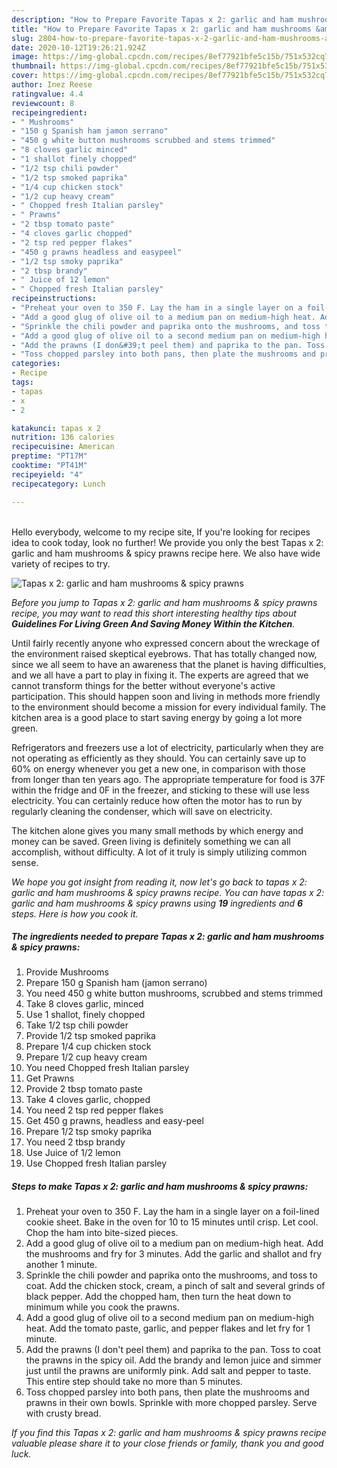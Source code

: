 ```yaml
---
description: "How to Prepare Favorite Tapas x 2: garlic and ham mushrooms &amp;amp; spicy prawns"
title: "How to Prepare Favorite Tapas x 2: garlic and ham mushrooms &amp;amp; spicy prawns"
slug: 2804-how-to-prepare-favorite-tapas-x-2-garlic-and-ham-mushrooms-and-amp-spicy-prawns
date: 2020-10-12T19:26:21.924Z
image: https://img-global.cpcdn.com/recipes/8ef77921bfe5c15b/751x532cq70/tapas-x-2-garlic-and-ham-mushrooms-spicy-prawns-recipe-main-photo.jpg
thumbnail: https://img-global.cpcdn.com/recipes/8ef77921bfe5c15b/751x532cq70/tapas-x-2-garlic-and-ham-mushrooms-spicy-prawns-recipe-main-photo.jpg
cover: https://img-global.cpcdn.com/recipes/8ef77921bfe5c15b/751x532cq70/tapas-x-2-garlic-and-ham-mushrooms-spicy-prawns-recipe-main-photo.jpg
author: Inez Reese
ratingvalue: 4.4
reviewcount: 8
recipeingredient:
- " Mushrooms"
- "150 g Spanish ham jamon serrano"
- "450 g white button mushrooms scrubbed and stems trimmed"
- "8 cloves garlic minced"
- "1 shallot finely chopped"
- "1/2 tsp chili powder"
- "1/2 tsp smoked paprika"
- "1/4 cup chicken stock"
- "1/2 cup heavy cream"
- " Chopped fresh Italian parsley"
- " Prawns"
- "2 tbsp tomato paste"
- "4 cloves garlic chopped"
- "2 tsp red pepper flakes"
- "450 g prawns headless and easypeel"
- "1/2 tsp smoky paprika"
- "2 tbsp brandy"
- " Juice of 12 lemon"
- " Chopped fresh Italian parsley"
recipeinstructions:
- "Preheat your oven to 350 F. Lay the ham in a single layer on a foil-lined cookie sheet. Bake in the oven for 10 to 15 minutes until crisp. Let cool. Chop the ham into bite-sized pieces."
- "Add a good glug of olive oil to a medium pan on medium-high heat. Add the mushrooms and fry for 3 minutes. Add the garlic and shallot and fry another 1 minute."
- "Sprinkle the chili powder and paprika onto the mushrooms, and toss to coat. Add the chicken stock, cream, a pinch of salt and several grinds of black pepper. Add the chopped ham, then turn the heat down to minimum while you cook the prawns."
- "Add a good glug of olive oil to a second medium pan on medium-high heat. Add the tomato paste, garlic, and pepper flakes and let fry for 1 minute."
- "Add the prawns (I don&#39;t peel them) and paprika to the pan. Toss to coat the prawns in the spicy oil. Add the brandy and lemon juice and simmer just until the prawns are uniformly pink. Add salt and pepper to taste. This entire step should take no more than 5 minutes."
- "Toss chopped parsley into both pans, then plate the mushrooms and prawns in their own bowls. Sprinkle with more chopped parsley. Serve with crusty bread."
categories:
- Recipe
tags:
- tapas
- x
- 2

katakunci: tapas x 2 
nutrition: 136 calories
recipecuisine: American
preptime: "PT17M"
cooktime: "PT41M"
recipeyield: "4"
recipecategory: Lunch

---
```

<br>
Hello everybody, welcome to my recipe site, If you're looking for recipes idea to cook today, look no further! We provide you only the best Tapas x 2: garlic and ham mushrooms &amp; spicy prawns recipe here. We also have wide variety of recipes to try.
<br>


![Tapas x 2: garlic and ham mushrooms &amp; spicy prawns](https://img-global.cpcdn.com/recipes/8ef77921bfe5c15b/751x532cq70/tapas-x-2-garlic-and-ham-mushrooms-spicy-prawns-recipe-main-photo.jpg)

<i>Before you jump to Tapas x 2: garlic and ham mushrooms &amp; spicy prawns recipe, you may want to read this short interesting healthy tips about 
<strong>Guidelines For Living Green And Saving Money Within the Kitchen</strong>.</i>
</br>

Until fairly recently anyone who expressed concern about the wreckage of the environment raised skeptical eyebrows. That has totally changed now, since we all seem to have an awareness that the planet is having difficulties, and we all have a part to play in fixing it. The experts are agreed that we cannot transform things for the better without everyone's active participation. This should happen soon and living in methods more friendly to the environment should become a mission for every individual family. The kitchen area is a good place to start saving energy by going a lot more green.

Refrigerators and freezers use a lot of electricity, particularly when they are not operating as efficiently as they should. You can certainly save up to 60% on energy whenever you get a new one, in comparison with those from longer than ten years ago. The appropriate temperature for food is 37F within the fridge and 0F in the freezer, and sticking to these will use less electricity. You can certainly reduce how often the motor has to run by regularly cleaning the condenser, which will save on electricity.

The kitchen alone gives you many small methods by which energy and money can be saved. Green living is definitely something we can all accomplish, without difficulty. A lot of it truly is simply utilizing common sense.


<i>We hope you got insight from reading it, now let's go back to tapas x 2: garlic and ham mushrooms &amp; spicy prawns recipe. You can have tapas x 2: garlic and ham mushrooms &amp; spicy prawns using <strong>19</strong> ingredients and <strong>6</strong> steps. Here is how you cook it.
</i>

##### The ingredients needed to prepare Tapas x 2: garlic and ham mushrooms &amp; spicy prawns:

1. Provide  Mushrooms
1. Prepare 150 g Spanish ham (jamon serrano)
1. You need 450 g white button mushrooms, scrubbed and stems trimmed
1. Take 8 cloves garlic, minced
1. Use 1 shallot, finely chopped
1. Take 1/2 tsp chili powder
1. Provide 1/2 tsp smoked paprika
1. Prepare 1/4 cup chicken stock
1. Prepare 1/2 cup heavy cream
1. You need  Chopped fresh Italian parsley
1. Get  Prawns
1. Provide 2 tbsp tomato paste
1. Take 4 cloves garlic, chopped
1. You need 2 tsp red pepper flakes
1. Get 450 g prawns, headless and easy-peel
1. Prepare 1/2 tsp smoky paprika
1. You need 2 tbsp brandy
1. Use  Juice of 1/2 lemon
1. Use  Chopped fresh Italian parsley


##### Steps to make Tapas x 2: garlic and ham mushrooms &amp; spicy prawns:

1. Preheat your oven to 350 F. Lay the ham in a single layer on a foil-lined cookie sheet. Bake in the oven for 10 to 15 minutes until crisp. Let cool. Chop the ham into bite-sized pieces.
1. Add a good glug of olive oil to a medium pan on medium-high heat. Add the mushrooms and fry for 3 minutes. Add the garlic and shallot and fry another 1 minute.
1. Sprinkle the chili powder and paprika onto the mushrooms, and toss to coat. Add the chicken stock, cream, a pinch of salt and several grinds of black pepper. Add the chopped ham, then turn the heat down to minimum while you cook the prawns.
1. Add a good glug of olive oil to a second medium pan on medium-high heat. Add the tomato paste, garlic, and pepper flakes and let fry for 1 minute.
1. Add the prawns (I don&#39;t peel them) and paprika to the pan. Toss to coat the prawns in the spicy oil. Add the brandy and lemon juice and simmer just until the prawns are uniformly pink. Add salt and pepper to taste. This entire step should take no more than 5 minutes.
1. Toss chopped parsley into both pans, then plate the mushrooms and prawns in their own bowls. Sprinkle with more chopped parsley. Serve with crusty bread.


<i>If you find this Tapas x 2: garlic and ham mushrooms &amp; spicy prawns recipe valuable please share it to your close friends or family, thank you and good luck.</i>

